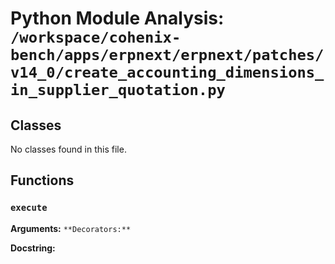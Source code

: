 # Python Module Analysis: `/workspace/cohenix-bench/apps/erpnext/erpnext/patches/v14_0/create_accounting_dimensions_in_supplier_quotation.py`

## Classes

No classes found in this file.


## Functions

### `execute`
**Arguments:** ``
**Decorators:** ``

**Docstring:**
```

```

